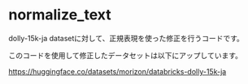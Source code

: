 # normalize_text
dolly-15k-ja datasetに対して、正規表現を使った修正を行うコードです。

このコードを使用して修正したデータセットは以下にアップしています。

https://huggingface.co/datasets/morizon/databricks-dolly-15k-ja
